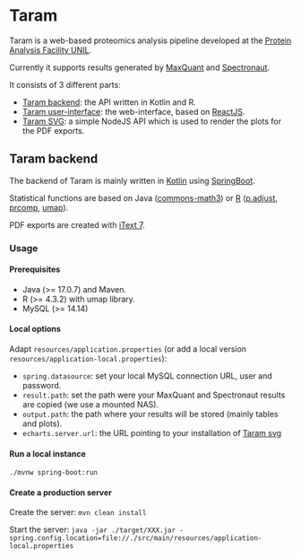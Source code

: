 # Taram

Taram is a web-based proteomics analysis pipeline developed at the [Protein Analysis Facility UNIL](https://wp.unil.ch/paf/).

Currently it supports results generated by [MaxQuant](https://www.maxquant.org/) and [Spectronaut](https://biognosys.com/software/spectronaut/).

It consists of 3 different parts:
- [Taram backend](https://github.com/UNIL-PAF/taram-backend): the API written in Kotlin and R.
- [Taram user-interface](https://github.com/UNIL-PAF/taram-ui): the web-interface, based on [ReactJS](https://react.dev/).
- [Taram SVG](https://github.com/UNIL-PAF/taram-svg): a simple NodeJS API which is used to render the plots for the PDF exports.

## Taram backend

The backend of Taram is mainly written in [Kotlin](https://kotlinlang.org/) using [SpringBoot](https://spring.io/projects/spring-boot).

Statistical functions are based on Java ([commons-math3](https://commons.apache.org/proper/commons-math/)) or [R](https://www.r-project.org/) ([p.adjust](https://stat.ethz.ch/R-manual/R-devel/library/stats/html/p.adjust.html), [prcomp](https://stat.ethz.ch/R-manual/R-devel/library/stats/html/prcomp.html), [umap](https://cran.r-project.org/web/packages/umap/index.html)).

PDF exports are created with [iText 7](https://itextpdf.com/).

### Usage

#### Prerequisites
- Java (>= 17.0.7) and Maven.
- R (>= 4.3.2) with umap library.
- MySQL (>= 14.14)

#### Local options

Adapt ```resources/application.properties``` (or add a local version ```resources/application-local.properties```):

- ```spring.datasource```: set your local MySQL connection URL, user and password.
- ```result.path```: set the path were your MaxQuant and Spectronaut results are copied (we use a mounted NAS).
- ````output.path````: the path where your results will be stored (mainly tables and plots).
- ````echarts.server.url````: the URL pointing to your installation of [Taram svg](https://github.com/UNIL-PAF/taram-svg)

#### Run a local instance

```./mvnw spring-boot:run```

#### Create a production server

Create the server:
```mvn clean install```

Start the server:
`````java -jar ./target/XXX.jar -spring.config.location=file://./src/main/resources/application-local.properties`````

